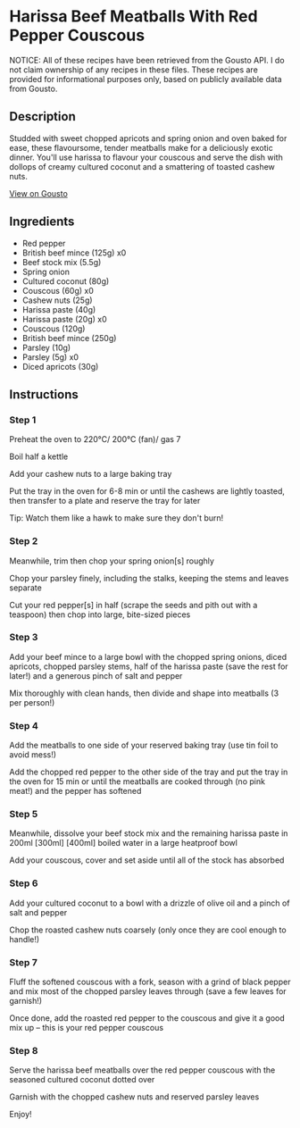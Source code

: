 # Harissa Beef Meatballs With Red Pepper Couscous

NOTICE: All of these recipes have been retrieved from the Gousto API. I do not claim ownership of any recipes in these files. These recipes are provided for informational purposes only, based on publicly available data from Gousto.

## Description

Studded with sweet chopped apricots and spring onion and oven baked for ease, these flavoursome, tender meatballs make for a deliciously exotic dinner. You'll use harissa to flavour your couscous and serve the dish with dollops of creamy cultured coconut and a smattering of toasted cashew nuts.

[View on Gousto](https://www.gousto.co.uk/recipes/cookbook/harissa-beef-meatballs-with-red-pepper-couscous-df)

## Ingredients

- Red pepper
- British beef mince (125g) x0
- Beef stock mix (5.5g)
- Spring onion
- Cultured coconut (80g)
- Couscous (60g) x0
- Cashew nuts (25g)
- Harissa paste (40g)
- Harissa paste (20g) x0
- Couscous (120g)
- British beef mince (250g)
- Parsley (10g)
- Parsley (5g) x0
- Diced apricots (30g)

## Instructions


### Step 1

Preheat the oven to 220°C/ 200°C (fan)/ gas 7

Boil half a kettle

Add your cashew nuts to a large baking tray

Put the tray in the oven for 6-8 min or until the cashews are lightly toasted, then transfer to a plate and reserve the tray for later

Tip: Watch them like a hawk to make sure they don't burn!


### Step 2

Meanwhile, trim then chop your spring onion[s] roughly

Chop your parsley finely, including the stalks, keeping the stems and leaves separate

Cut your red pepper[s] in half (scrape the seeds and pith out with a teaspoon) then chop into large, bite-sized pieces


### Step 3

Add your beef mince to a large bowl with the chopped spring onions, diced apricots, chopped parsley stems, half of the harissa paste (save the rest for later!) and a generous pinch of salt and pepper

Mix thoroughly with clean hands, then divide and shape into meatballs (3 per person!)


### Step 4

Add the meatballs to one side of your reserved baking tray (use tin foil to avoid mess!)

Add the chopped red pepper to the other side of the tray and put the tray in the oven for 15 min or until the meatballs are cooked through (no pink meat!) and the pepper has softened


### Step 5

Meanwhile, dissolve your beef stock mix and the remaining harissa paste in 200ml <span class="text-purple">[300ml]</span> <span class="text-danger">[400ml]</span> boiled water in a large heatproof bowl

Add your couscous, cover and set aside until all of the stock has absorbed


### Step 6

Add your cultured coconut to a bowl with a drizzle of olive oil and a pinch of salt and pepper

Chop the roasted cashew nuts coarsely (only once they are cool enough to handle!)


### Step 7

Fluff the softened couscous with a fork, season with a grind of black pepper and mix most of the chopped parsley leaves through (save a few leaves for garnish!)

Once done, add the roasted red pepper to the couscous and give it a good mix up – this is your red pepper couscous

### Step 8

Serve the harissa beef meatballs over the red pepper couscous with the seasoned cultured coconut dotted over

Garnish with the chopped cashew nuts and reserved parsley leaves

Enjoy!


